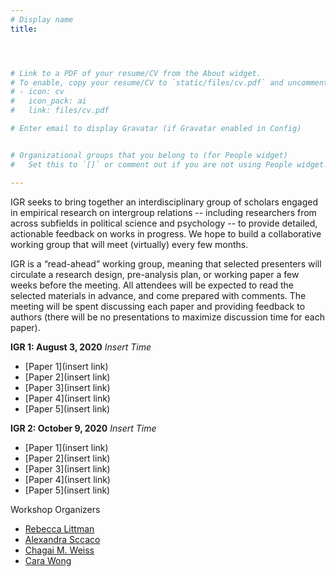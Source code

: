 ```yaml
---
# Display name
title: 




# Link to a PDF of your resume/CV from the About widget.
# To enable, copy your resume/CV to `static/files/cv.pdf` and uncomment the lines below.
# - icon: cv
#   icon_pack: ai
#   link: files/cv.pdf

# Enter email to display Gravatar (if Gravatar enabled in Config)


# Organizational groups that you belong to (for People widget)
#   Set this to `[]` or comment out if you are not using People widget.

---
```


IGR seeks to bring together an interdisciplinary group of scholars engaged in empirical research on intergroup relations -- including researchers from across subfields in political science and psychology -- to provide detailed, actionable feedback on works in progress. We hope to build a collaborative working group that will meet (virtually) every few months.

IGR is a “read-ahead” working group, meaning that selected presenters will circulate a research design, pre-analysis plan, or working paper a few weeks before the meeting. All attendees will be expected to read the selected materials in advance, and come prepared with comments. The meeting will be spent discussing each paper and providing feedback to authors  (there will be no presentations to maximize discussion time for each paper).

**IGR 1: August 3, 2020**
*Insert Time*
 - [Paper 1](insert link)
 - [Paper 2](insert link)
 - [Paper 3](insert link)
 - [Paper 4](insert link)
 - [Paper 5](insert link)
 
 **IGR 2: October 9, 2020**
 *Insert Time*
 - [Paper 1](insert link)
 - [Paper 2](insert link)
 - [Paper 3](insert link)
 - [Paper 4](insert link)
 - [Paper 5](insert link)

Workshop Organizers 
 - [Rebecca Littman](http://www.rebeccalittman.com/)
 - [Alexandra Sccaco](https://www.wzb.eu/en/persons/alexandra-scacco)
 - [Chagai M. Weiss](https://www.chagaimweiss.com/)
 - [Cara Wong](http://carawong.org/)

